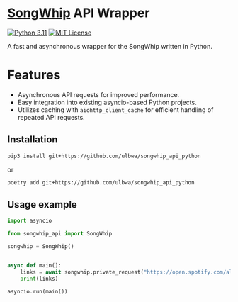 # [SongWhip](https://songwhip.com) API Wrapper

[![Python 3.11](https://img.shields.io/badge/python-^3.11-blue.svg)](https://www.python.org/downloads/release/python-3100/)
[![MIT License](https://img.shields.io/badge/license-MIT-green.svg)](https://mit-license.org/)

A fast and asynchronous wrapper for the SongWhip written in Python.

# Features

- Asynchronous API requests for improved performance.
- Easy integration into existing asyncio-based Python projects.
- Utilizes caching with `aiohttp_client_cache` for efficient handling of repeated API requests.

## Installation

```bash
pip3 install git+https://github.com/ulbwa/songwhip_api_python
```
or
```bash
poetry add git+https://github.com/ulbwa/songwhip_api_python
```

## Usage example

```python
import asyncio

from songwhip_api import SongWhip

songwhip = SongWhip()


async def main():
    links = await songwhip.private_request("https://open.spotify.com/album/57zNKp8j0mG1rNtbEVkLMV?si=kWUYHUedRj-vGhGncJD2cw")
    print(links)

asyncio.run(main())
```
